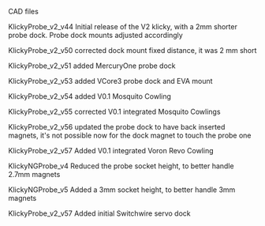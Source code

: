 CAD files

KlickyProbe_v2_v44
Initial release of the V2 klicky, with a 2mm shorter probe dock. Probe dock mounts adjusted accordingly

KlickyProbe_v2_v50
corrected dock mount fixed distance, it was 2 mm short

KlickyProbe_v2_v51
added MercuryOne probe dock

KlickyProbe_v2_v53
added VCore3 probe dock and EVA mount

KlickyProbe_v2_v54
added V0.1 Mosquito Cowling

KlickyProbe_v2_v55
corrected V0.1 integrated Mosquito Cowlings

KlickyProbe_v2_v56
updated the probe dock to have back inserted magnets, it's not possible now for the dock magnet to touch the probe one

KlickyProbe_v2_v57
Added V0.1 integrated Voron Revo Cowling

KlickyNGProbe_v4
Reduced the probe socket height, to better handle 2.7mm magnets

KlickyNGProbe_v5
Added a 3mm socket height, to better handle 3mm magnets

KlickyProbe_v2_v57
Added initial Switchwire servo dock
